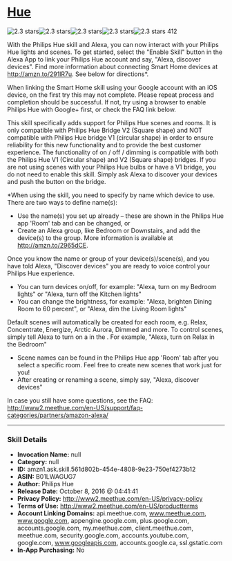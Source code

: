 # [Hue](http://alexa.amazon.com/#skills/amzn1.ask.skill.561d802b-454e-4808-9e23-750ef4273b12)
![2.3 stars](../../images/ic_star_black_18dp_1x.png)![2.3 stars](../../images/ic_star_black_18dp_1x.png)![2.3 stars](../../images/ic_star_half_black_18dp_1x.png)![2.3 stars](../../images/ic_star_border_black_18dp_1x.png)![2.3 stars](../../images/ic_star_border_black_18dp_1x.png) 412

With the Philips Hue skill and Alexa, you can now interact with your Philips Hue lights and scenes. To get started, select the "Enable Skill" button in the Alexa App to link your Philips Hue account and say, "Alexa, discover devices". Find more information about connecting Smart Home devices at http://amzn.to/291lR7u. See below for directions*.

When linking the Smart Home skill using your Google account with an iOS device, on the first try this may not complete. Please repeat process and completion should be successful. If not, try using a browser to enable Philips Hue with Google+ first, or check the FAQ link below.

This skill specifically adds support for Philips Hue scenes and rooms. It is only compatible with Philips Hue Bridge V2 (Square shape) and NOT compatible with Philips Hue bridge V1 (circular shape) in order to ensure reliability for this new functionality and to provide the best customer experience. The functionality of on / off / dimming is compatible with both the Philips Hue V1 (Circular shape) and V2 (Square shape) bridges. If you are not using scenes with your Philips Hue bulbs or have a V1 bridge, you do not need to enable this skill. Simply ask Alexa to discover your devices and push the button on the bridge.

*When using the skill, you need to specify by name which device to use. There are two ways to define name(s):
- Use the name(s) you set up already – these are shown in the Philips Hue app 'Room' tab and can be changed, or
- Create an Alexa group, like Bedroom or Downstairs, and add the device(s) to the group. More information is available at http://amzn.to/2965dCE.

Once you know the name or group of your device(s)/scene(s), and you have told Alexa, "Discover devices" you are ready to voice control your Philips Hue experience.
- You can turn devices on/off, for example: "Alexa, turn on my Bedroom lights" or "Alexa, turn off the Kitchen lights"
- You can change the brightness, for example: "Alexa, brighten Dining Room to 60 percent", or "Alexa, dim the Living Room lights"

Default scenes will automatically be created for each room, e.g. Relax, Concentrate, Energize, Arctic Aurora, Dimmed and more.  To control scenes, simply tell Alexa to turn on a <scene name> in the <room name>.  For example, "Alexa, turn on Relax in the Bedroom"
- Scene names can be found in the Philips Hue app 'Room' tab after you select a specific room.  Feel free to create new scenes that work just for you!
- After creating or renaming a scene, simply say, "Alexa, discover devices"

In case you still have some questions, see the FAQ: http://www2.meethue.com/en-US/support/faq-categories/partners/amazon-alexa/

***

### Skill Details

* **Invocation Name:** null
* **Category:** null
* **ID:** amzn1.ask.skill.561d802b-454e-4808-9e23-750ef4273b12
* **ASIN:** B01LWAGUG7
* **Author:** Philips Hue
* **Release Date:** October 8, 2016 @ 04:41:41
* **Privacy Policy:** http://www2.meethue.com/en-US/privacy-policy
* **Terms of Use:** http://www2.meethue.com/en-US/productterms
* **Account Linking Domains:** api.meethue.com, www.meethue.com, www.google.com, appengine.google.com, plus.google.com, accounts.google.com, my.meethue.com, client.meethue.com, meethue.com, security.google.com, accounts.youtube.com, google.com, www.googleapis.com, accounts.google.ca, ssl.gstatic.com
* **In-App Purchasing:** No
